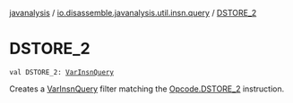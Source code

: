 [javanalysis](../index.md) / [io.disassemble.javanalysis.util.insn.query](index.md) / [DSTORE_2](./-d-s-t-o-r-e_2.md)

# DSTORE_2

`val DSTORE_2: `[`VarInsnQuery`](-var-insn-query/index.md)

Creates a [VarInsnQuery](-var-insn-query/index.md) filter matching the [Opcode.DSTORE_2](#) instruction.

